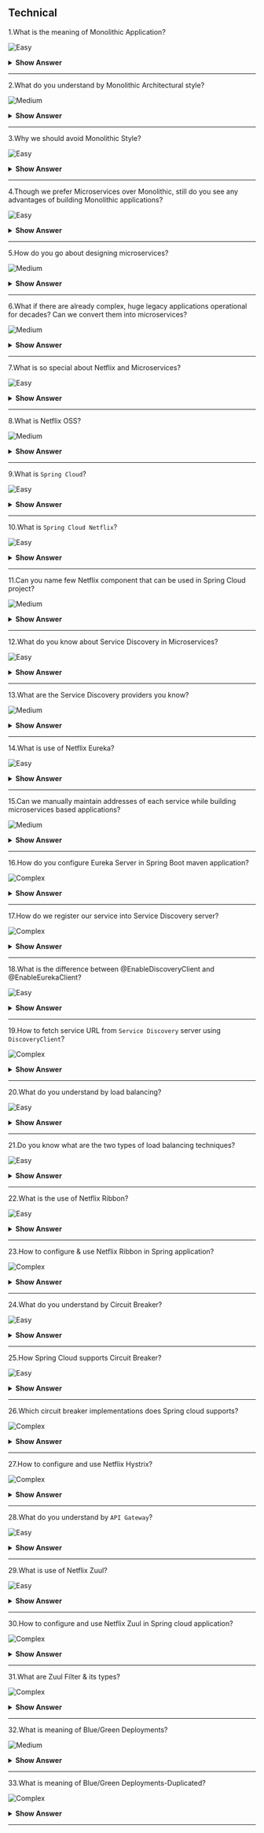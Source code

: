 ## Technical

1.What is the meaning of Monolithic Application?

![Easy](https://raw.githubusercontent.com/revaturelabs/interviewquestions/aef8eff919a3b083089641381ed9a9101ed21fba/ComplexityTags/simple%20(2).svg)

<details markdown="1"> <summary> <b> Show Answer </b> </summary>

<blockquote markdown="1"> 
    
- When all the features/functionalities of an application are coupled together in single code base, then that application is termed as Monolithic applications.
	
</blockquote> 

</details>

---

2.What do you understand by Monolithic Architectural style?

![Medium](https://raw.githubusercontent.com/revaturelabs/interviewquestions/aef8eff919a3b083089641381ed9a9101ed21fba/ComplexityTags/Medium%20(2).svg)

<details markdown="1"> <summary> <b> Show Answer </b> </summary>

<blockquote markdown="1"> 
    
- `Monolithic Architectural Style` is traditional software development style.
- It is built as a unified one code base unit that is self-contained and independent from other applications.
- In Monolithic style code is tightly coupled and servers all of the business concerns together.
- To make a change to Monolithic of application requires update to entire stack by accessing the code base and building and deploying an updated version of the service-side interface.
- This leads to changes/updates restrictive and time-consuming.
	
</blockquote> 

</details>

---

3.Why we should avoid Monolithic Style? 

![Easy](https://raw.githubusercontent.com/revaturelabs/interviewquestions/aef8eff919a3b083089641381ed9a9101ed21fba/ComplexityTags/simple%20(2).svg)

<details markdown="1"> <summary> <b> Show Answer </b> </summary>

<blockquote markdown="1"> 
    
  - There are many drawbacks of using Monolithic Style as listed below-
  - **Slower development speed**  due to large, complex monolithic application.
  - We **can’t scale individual components**.
  - As application evolves & become complex, **making changes are often expensive and time-consuming**.
  - Small change in monolithic application requires the **redeployment of the entire project**.
  - **Difficult to change framework/language** hence barrier to technology adoption.
  - Developer are **constrained by the technologies already used** in the monolith.
  - Due to one **smallest error the entire applications can be down and unavailable**.
</blockquote> 

</details>

---

4.Though we prefer Microservices over Monolithic, still do you see any advantages of building Monolithic applications?

![Easy](https://raw.githubusercontent.com/revaturelabs/interviewquestions/aef8eff919a3b083089641381ed9a9101ed21fba/ComplexityTags/simple%20(2).svg)

<details markdown="1"> <summary> <b> Show Answer </b> </summary>

<blockquote markdown="1"> 
    
  - Yes there are too few advantages of Monolithic applications as listed below-
  - One code base, it is **easier to develop**.
  - Single build unit makes **deployment easier**.
  - **Better performance** due to centralized code base.
  - **Simplified end-to-end testing** due to single, centralized unit.
  - **Easy debugging** to locate application issues.
  - **Cost of hosting** is less compared to microservices style.
	
</blockquote> 

</details>

---

5.How do you go about designing microservices?

![Medium](https://raw.githubusercontent.com/revaturelabs/interviewquestions/aef8eff919a3b083089641381ed9a9101ed21fba/ComplexityTags/Medium%20(2).svg)

<details markdown="1"> <summary> <b> Show Answer </b> </summary>

<blockquote markdown="1"> 
    
- Microservices is an architecture style to build large scale applications that can be scaled up independently.
- In a microservice architecture design, we divide an application into suite of small services, each running in its own process and communicating with lightweight mechanisms, often an HTTP resource API.
- These services are built around business capabilities and independently deployable by fully automated deployment process.
- There is a bare minimum of centralized management of these services, which may be written in different programming languages and use different data storage technologies.
- Each service runs a unique process and manages its database.
- A service can generate alerts, log data, support user interfaces (UIs), handle user identification or authentication, and perform various other tasks.
	
</blockquote>

</details>

---
	
6.What if there are already complex, huge legacy applications operational for decades? Can we convert them into microservices?

![Medium](https://raw.githubusercontent.com/revaturelabs/interviewquestions/aef8eff919a3b083089641381ed9a9101ed21fba/ComplexityTags/Medium%20(2).svg)

<details markdown="1"> <summary> <b> Show Answer </b> </summary>

<blockquote markdown="1"> 
    
- Top companies in the world for example Amazon, Netflix, Uber, etc., have adopted the microservices architecture(`MSA`) style for developing their applications.
- Over time, these enterprises dismantled their monolithic applications and refactored them into microservice-based architectures.
- Usually, the legacy applications which involved huge capital and way complex at core takes time to slowly migrate to MSA.
- Companies are trying to migrate first the UI or client facing layer to MSA followed by slowly moving towards the core complex layers.
- This has given them scaling advantages, greater business agility, and increased profits.
	
</blockquote> 

</details>

---
7.What is so special about Netflix and Microservices?

![Easy](https://raw.githubusercontent.com/revaturelabs/interviewquestions/aef8eff919a3b083089641381ed9a9101ed21fba/ComplexityTags/simple%20(2).svg)

<details markdown="1"> <summary> <b> Show Answer </b> </summary>

<blockquote markdown="1"> 
    
- Netflix is an organization that pioneered migration into microservices and became a market leader through innovation.
- Beginning In 2012, Netflix began adopting microservices.
- They made the decision to break down their monolithic legacy application into smaller, individual microservices to lower the possibility of system errors and ensure better long-term system stability.
- Switching to a microservices architecture can create exciting opportunities is proven by Netflix.
	
</blockquote> 

</details>

---
	
8.What is Netflix OSS?

![Medium](https://raw.githubusercontent.com/revaturelabs/interviewquestions/aef8eff919a3b083089641381ed9a9101ed21fba/ComplexityTags/Medium%20(2).svg)

<details markdown="1"> <summary> <b> Show Answer </b> </summary>

<blockquote markdown="1"> 
    
- Netflix has created `Open-Source Software (OSS)` for creating microservices application when it was transiting from monolithic application to microservices.
- Netflix decided to contribute these libraries and frameworks to the broader open-source community.
- These libraries and frameworks can be used by anyone who wants to create a microservices application for their business.

</blockquote> 

</details>

---
9.What is `Spring Cloud`?

![Easy](https://raw.githubusercontent.com/revaturelabs/interviewquestions/aef8eff919a3b083089641381ed9a9101ed21fba/ComplexityTags/simple%20(2).svg)

<details markdown="1"> <summary> <b> Show Answer </b> </summary>

<blockquote markdown="1"> 
    
- Just like Spring Framework, Spring Data & Spring Boot, there is another project called Spring Cloud.
- Spring Cloud project help build robust cloud applications and it provides a solution to the commonly encountered patterns when developing a distributed system.
- Spring Cloud project provides tools for developers to quickly build both cloud and microservice-based applications.
	
</blockquote> 

</details>

---
10.What is `Spring Cloud Netflix`?

![Easy](https://raw.githubusercontent.com/revaturelabs/interviewquestions/aef8eff919a3b083089641381ed9a9101ed21fba/ComplexityTags/simple%20(2).svg)

<details markdown="1"> <summary> <b> Show Answer </b> </summary>

<blockquote markdown="1"> 
    
- `Spring Cloud` is divided into a group of sub projects for managing the challenges of development of cloud-based systems.
- `Spring Cloud Netflix` provides Netflix OSS integrations for Spring Boot apps through autoconfiguration and binding to the Spring Environment.
- With a few simple annotations, we can quickly enable and configure the common patterns inside our application and build large distributed systems with various Netflix components.

</blockquote> 

</details>

---
11.Can you name few Netflix component that can be used in Spring Cloud project?

![Medium](https://raw.githubusercontent.com/revaturelabs/interviewquestions/aef8eff919a3b083089641381ed9a9101ed21fba/ComplexityTags/Medium%20(2).svg)

<details markdown="1"> <summary> <b> Show Answer </b> </summary>

<blockquote markdown="1"> 
    
  - We can leverage `Spring Cloud Netflix` project and integrate below Netflix OSS components- 
  - `Netflix Eureka` - This is Service Discovery Server
  - `Netflix Ribbon` - Dynamic Routing and Load Balancer
  - `Netflix Hystrix` -  Circuit Breaker
  - `Netflix Zuul` - API Gateway
	
</blockquote> 

</details>

---
12.What do you know about Service Discovery in Microservices?

![Easy](https://raw.githubusercontent.com/revaturelabs/interviewquestions/aef8eff919a3b083089641381ed9a9101ed21fba/ComplexityTags/simple%20(2).svg)

<details markdown="1"> <summary> <b> Show Answer </b> </summary>

<blockquote markdown="1"> 
    
- Under distributed application development, we have a concept called Service Registration and Service Discovery.
- We have one dedicated server which is responsible for maintaining the registry of all the microservices that have been deployed and removed.
- We can understand it as a lookup service where microservices (clients) can register themselves and discover other registered microservices.
	
</blockquote> 

</details>

---
	
13.What are the Service Discovery providers you know?

![Medium](https://raw.githubusercontent.com/revaturelabs/interviewquestions/aef8eff919a3b083089641381ed9a9101ed21fba/ComplexityTags/Medium%20(2).svg)

<details markdown="1"> <summary> <b> Show Answer </b> </summary>

<blockquote markdown="1"> 
    
- Netflix Eureka or Consul are the two popular Service Discovery providers.

</blockquote> 

</details>

---
14.What is use of Netflix Eureka? 

![Easy](https://raw.githubusercontent.com/revaturelabs/interviewquestions/aef8eff919a3b083089641381ed9a9101ed21fba/ComplexityTags/simple%20(2).svg)

<details markdown="1"> <summary> <b> Show Answer </b> </summary>

<blockquote markdown="1"> 
    
- Netflix Eureka is used as Service Discovery Server.
- Each client microservice need to first register with Eureka server.
- Post registration Eureka server provides metadata such as host, post, and health indicators which allows other microservices to discover it.
- The discovery server expects a regular heartbeat message from each microservice instance.
- If any microservice instance consistently fail to send a heartbeat, then the discovery server will remove the instance from its registry.
- This way Eureka server maintains very stable ecosystem of microservices collaborating with each other.
	
</blockquote> 

</details>

---
15.Can we manually maintain addresses of each service while building microservices based applications?

![Medium](https://raw.githubusercontent.com/revaturelabs/interviewquestions/aef8eff919a3b083089641381ed9a9101ed21fba/ComplexityTags/Medium%20(2).svg)

<details markdown="1"> <summary> <b> Show Answer </b> </summary>

<blockquote markdown="1"> 
    
- No, we don’t have to manually maintain the address of other microservices.
- This is usually one of the key responsibilities of Service Discovery Server.
- Usually, each service instance in microservices based architecture is scaled up and down as per application load.
- Also, we use a virtual host to host the services, especially in the cloud environment.
	
</blockquote> 

</details>

---
16.How do you configure Eureka Server in Spring Boot maven application?

![Complex](https://raw.githubusercontent.com/revaturelabs/interviewquestions/aef8eff919a3b083089641381ed9a9101ed21fba/ComplexityTags/Complex%20(2).svg)

<details markdown="1"> <summary> <b> Show Answer </b> </summary>

<blockquote markdown="1"> 
    
- We have to add below maven dependencies in `pom.xml`
	
```xml
  <dependencies>
	<dependency>
		<groupId>org.springframework.cloud</groupId>
		<artifactId>spring-cloud-dependencies</artifactId>
		<version>Camden.SR6</version>
		<type>pom</type>
		<scope>import</scope>
	</dependency>
	<dependency>
		<groupId>org.springframework.cloud</groupId>
		<artifactId>spring-cloud-starter-eureka-server</artifactId>
	</dependency>
  </dependencies>
	
```
- Configure `Eureka server common port: 8761` inside application.properties file as below-
```
#Port 8761 is the common port for Eureka Servers
server.port=8761

#Indicates whether or not this instance should register its information with eureka server for discovery by others.
#In some cases, you do not want your instances to be discovered whereas you just want do discover other instances.
#Since current app is actual Eureka server hence, we must keep this value as false
eureka.client.register-with-eureka=false

#Indicates whether this client should fetch eureka registry information from eureka server.
#Usually Kept false
eureka.client.fetch-registry=false

#If instance goes down what shall be done? in production we must have multiple instances of the eureka server running that is controlled using below property
#eureka.server.maxThreadsForPeerReplication=0

eureka.server.max-threads-for-peer-replication=0

#When the registry starts, it will complain (with a stack trace) that there are no replica nodes to which the registry can connect.In a production environment,you will want more than one instance of the registry.For our simple purposes, however, it suffices to disable the relevant logging.
#logging.level.com.netflix.eureka=OFF
#logging.level.com.netflix.discovery=OFF
#https://cloud.spring.io/spring-cloud-static/Dalston.SR5/multi/multi__appendix_compendium_of_configuration_properties.html
	
```
- Annotate the Spring Boot application main class with @EnableEurekaServer annotation-

```java
import org.springframework.boot.SpringApplication;
import org.springframework.boot.autoconfigure.SpringBootApplication;
import org.springframework.cloud.netflix.eureka.server.EnableEurekaServer;

@SpringBootApplication
@EnableEurekaServer
public class EurekaServerApplication {
	public static void main(String[] args) {
		SpringApplication.run(EurekaServerApplication.class, args);
	}
}
```
- Check Browser for Registry Server on http://localhost:8761/

</blockquote> 

</details>

---
17.How do we register our service into Service Discovery server?

![Complex](https://raw.githubusercontent.com/revaturelabs/interviewquestions/aef8eff919a3b083089641381ed9a9101ed21fba/ComplexityTags/Complex%20(2).svg)

<details markdown="1"> <summary> <b> Show Answer </b> </summary>

<blockquote markdown="1"> 

- Ensure the Service Discovery server is up and running, assuming it’s running locally on port 8761 [http://localhost:8761/]
- Now, we have to add required maven dependencies in `pom.xml`-
```xml
  <dependencies>
	<dependency>
		<groupId>org.springframework.cloud</groupId>
		<artifactId>spring-cloud-dependencies</artifactId>
		<version>Camden.SR6</version>
		<type>pom</type>
		<scope>import</scope>
	</dependency>
	<dependency>
		<groupId>org.springframework.cloud</groupId>
		<artifactId>spring-cloud-starter-eureka-server</artifactId>
	</dependency>
  </dependencies>
```
- Set below properties inside application.properties file-

```
#When Eureka server is configured with multiple zones we define them, in simple case we can keep it as default
eureka.client.serviceUrl.defaultZone=http://localhost:8761/eureka

#In Eureka each service is identified by unique Id, it’s our choice to keep id as we like, e.g., combination of `serviceName:port` uniquely identifies each service.
eureka.instance.instanceId=${spring.application.name}:${server.port}

#Our service names
spring.application.name=my-producer

#Our service port number
spring.port=8080

```
- Annotate the Spring Boot application main class with @EnableDiscoveryClient annotation-

```java
import org.springframework.boot.SpringApplication;
import org.springframework.boot.autoconfigure.SpringBootApplication;
import org.springframework.cloud.client.discovery.EnableDiscoveryClient;

//@EnableDiscoveryClient will register discovery service using the jar available in class path like Consul, Eureka, Kubernetes.
//@EnableDiscoveryClient lives in spring-cloud-commons and picks the implementation on the class path.
//@EnableEurekaClient lives in spring-cloud-Netflix and only works for Eureka.If eureka is on your class path, they are effectively the same.

@SpringBootApplication
@EnableDiscoveryClient
public class ProducerEureka2 {
	public static void main(String[] args) {
		SpringApplication.run(ProducerEureka2.class, args);
	}
}
```

- Launch application and verify the service with name `my-producer:8080` is visible on Service Discovery dashboard at http://localhost:8761/

</blockquote> 

</details>

---

18.What is the difference between @EnableDiscoveryClient and @EnableEurekaClient?

![Easy](https://raw.githubusercontent.com/revaturelabs/interviewquestions/aef8eff919a3b083089641381ed9a9101ed21fba/ComplexityTags/simple%20(2).svg)

<details markdown="1"> <summary> <b> Show Answer </b> </summary>

<blockquote markdown="1"> 
    
- There are multiple implementations of "Discovery Service" (Eureka, Consul, Zookeeper).
- `@EnableDiscoveryClient` will register discovery service using the jar available in class path like Consul, Eureka, Kubernetes.
- `@EnableDiscoveryClient` lives in `spring-cloud-commons` and picks the implementation on the class path.
- `@EnableEurekaClient` lives in `spring-cloud-Netflix` and only works for Eureka.
- If eureka is on your class path, they are effectively the same.
</blockquote> 

</details>

---

19.How to fetch service URL from `Service Discovery` server using `DiscoveryClient`?

![Complex](https://raw.githubusercontent.com/revaturelabs/interviewquestions/aef8eff919a3b083089641381ed9a9101ed21fba/ComplexityTags/Complex%20(2).svg)

<details markdown="1"> <summary> <b> Show Answer </b> </summary>

<blockquote markdown="1"> 
    
- To fetch service URL from Service Discovery server we will inject `org.springframework.cloud.client.discovery.DiscoveryClient` in our service/controller layer.
- `DiscoveryClient` represents operations commonly available to Discovery service such as Netflix Eureka or Consul.
- One service might be registered with same name on multiple ports hence we first need to get list of its all instances using `getInstances(String)` method of `DiscoveryClient`.
- We can then choose any of the retrieved instances and invoke get the service's base URL using getUri() method as shown below-
  
```java
	StringBuilder responseText = new StringBuilder();
	List<ServiceInstance> instances = discoveryClient.getInstances("employee-producer");
		for (int i = 0; i < instances.size(); i++) {
			System.out.println("[" + i + "]  -->  " + instances.get(i).getUri();
			responseText.append("\n[" + i + "]  -->  " + instances.get(i).getUri();
		}
		System.out.println("Using the first producer service got from DiscoveryClient:" + instances.get(0).getUri();
		responseText.append("\n\n\nUsing the first service:\n" + instances.get(0).getUri();
		ServiceInstance serviceInstance = instances.get(0);
		String baseUrl = serviceInstance.getUri().toString();
		baseUrl = baseUrl + "/employee";
```

</blockquote> 

</details>

---

20.What do you understand by load balancing?

![Easy](https://raw.githubusercontent.com/revaturelabs/interviewquestions/aef8eff919a3b083089641381ed9a9101ed21fba/ComplexityTags/simple%20(2).svg)

<details markdown="1"> <summary> <b> Show Answer </b> </summary>

<blockquote markdown="1"> 
    
- It is the process of distributing a set of requests or tasks over a set of resources, with the intention of making their overall processing more efficient.
  
</blockquote> 

</details>

---

21.Do you know what are the two types of load balancing techniques?

![Easy](https://raw.githubusercontent.com/revaturelabs/interviewquestions/aef8eff919a3b083089641381ed9a9101ed21fba/ComplexityTags/simple%20(2).svg)

<details markdown="1"> <summary> <b> Show Answer </b> </summary>

<blockquote markdown="1"> 
    
- Yes, there is client and server-side load balancing.
- In server-side load balancing, the clients call an intermediate reverse proxy server, which then decides which instance of the actual server or microservice) will get call.
- In client-side load balancing, the clients call an intermediate server (the API gateway - e.g., Zuul, configured with a load-balancer - e.g., Ribbon and a discovery server - e.g.Eureka), which then decides which instance of the microservice to call.
 
</blockquote> 

</details>

---
22.What is the use of Netflix Ribbon?

![Easy](https://raw.githubusercontent.com/revaturelabs/interviewquestions/aef8eff919a3b083089641381ed9a9101ed21fba/ComplexityTags/simple%20(2).svg)

<details markdown="1"> <summary> <b> Show Answer </b> </summary>

<blockquote markdown="1"> 
    
- Netflix Ribbon is a Part of Netflix Open-Source Software (Netflix OSS).
- This library provides client-side load balancing.
- It automatically interacts with Netflix Service Discovery (Eureka) because it is a member of the Netflix family.
  
</blockquote> 

</details>

---
23.How to configure & use Netflix Ribbon in Spring application?

![Complex](https://raw.githubusercontent.com/revaturelabs/interviewquestions/aef8eff919a3b083089641381ed9a9101ed21fba/ComplexityTags/Complex%20(2).svg)

<details markdown="1"> <summary> <b> Show Answer </b> </summary>

<blockquote markdown="1"> 
    
- Ensure the Service Discovery Eureka server is up and running, assuming it’s running locally on port 8761 [http://localhost:8761/].
- Ensure you have multiple instances of one service already registered on Eureka with unique ids as `serviceName:portNo` e.g., `my-service:8080`, `my-service:7070` & `my-service:9090`.
- For using Netflix Ribbon, we need to add below one additional dependency inside pom.xml file along with usual dependencies-

```xml
<dependencies>
	<dependency>
		<groupId>org.springframework.cloud</groupId>
		<artifactId>spring-cloud-dependencies</artifactId>
		<version>Camden.SR6</version>
		<type>pom</type>
		<scope>import</scope>
	</dependency>
	<dependency>
		<groupId>org.springframework.cloud</groupId>
		<artifactId>spring-cloud-starter-eureka-server</artifactId>
	</dependency>
	<dependency>
		<groupId>org.springframework.cloud</groupId>
		<artifactId>spring-cloud-starter-ribbon</artifactId>
	</dependency>
</dependencies>
```
- To use client-side load balancer we will inject `org.springframework.cloud.client.loadbalancer.LoadBalancerClient` in our service/controller layer.
- With the help of LoadBalancerClient object we will fetch service url as below-
```java
		StringBuilder responseText = new StringBuilder();
		ServiceInstance serviceInstance = loadBalancer.choose("my-service");
		System.out.println("Using the only producer service got from LoadBalancerClient:" + serviceInstance.getUri();
		responseText.append("Using the only producer service got from LoadBalancerClient:\n" + serviceInstance.getUri();
		String baseUrl = serviceInstance.getUri().toString();
		baseUrl = baseUrl + "/employee";
```
- Once the service URL is retrieved, we will invoke service normally (e.g., using RestTemplate)

</blockquote> 

</details>

---
24.What do you understand by Circuit Breaker?

![Easy](https://raw.githubusercontent.com/revaturelabs/interviewquestions/aef8eff919a3b083089641381ed9a9101ed21fba/ComplexityTags/simple%20(2).svg)

<details markdown="1"> <summary> <b> Show Answer </b> </summary>

<blockquote markdown="1"> 
    
- Circuit Breaker is a design pattern used in software development.
- It is used to detect failures and encapsulates the logic of preventing a failure from constantly recurring, during maintenance, temporary external system failure or unexpected system difficulties.
- The Circuit Breaker design pattern stops sending the request to the service which is not working or taking too long to respond.
- Circuit Breaker aims in building fault-tolerant and resilient systems.
</blockquote> 

</details>

---
25.How Spring Cloud supports Circuit Breaker?

![Easy](https://raw.githubusercontent.com/revaturelabs/interviewquestions/aef8eff919a3b083089641381ed9a9101ed21fba/ComplexityTags/simple%20(2).svg)

<details markdown="1"> <summary> <b> Show Answer </b> </summary>

<blockquote markdown="1"> 
    
- Spring Cloud’s Circuit Breaker library provides an implementation of the Circuit Breaker pattern.
- When we wrap a method call in a circuit breaker, Spring Cloud Circuit Breaker watches for failing calls to that method.
- In case failure occurs, Spring Cloud Circuit Breaker opens the circuit so that subsequent calls automatically fail.
- While the circuit is open, Spring Cloud Circuit Breaker redirects calls to our specified `fallback method`.
	
</blockquote> 

</details>

---
26.Which circuit breaker implementations does Spring cloud supports?

![Complex](https://raw.githubusercontent.com/revaturelabs/interviewquestions/aef8eff919a3b083089641381ed9a9101ed21fba/ComplexityTags/Complex%20(2).svg)

<details markdown="1"> <summary> <b> Show Answer </b> </summary>

<blockquote markdown="1"> 
    
- Spring Cloud Circuit Breaker supports many different circuit breaker implementations including, Resilience4J, Netflix Hystrix, Sentinal, and Spring Retry etc.
</blockquote> 

</details>

---

27.How to configure and use Netflix Hystrix?

![Complex](https://raw.githubusercontent.com/revaturelabs/interviewquestions/aef8eff919a3b083089641381ed9a9101ed21fba/ComplexityTags/Complex%20(2).svg)

<details markdown="1"> <summary> <b> Show Answer </b> </summary>

<blockquote markdown="1"> 

- Ensure the Service Discovery Eureka server is up and running, assuming it’s running locally on port 8761 [http://localhost:8761/].
- For using Netflix Hystrix, we need to add below additional dependency inside pom.xml file along with usual dependencies under the service provider end -

```xml
<dependencies>
	<dependency>
		<groupId>org.springframework.cloud</groupId>
		<artifactId>spring-cloud-dependencies</artifactId>
		<version>Camden.SR6</version>
		<type>pom</type>
		<scope>import</scope>
	</dependency>
	<dependency>
		<groupId>org.springframework.cloud</groupId>
		<artifactId>spring-cloud-starter-eureka-server</artifactId>
	</dependency>
	<dependency>
		<groupId>org.springframework.cloud</groupId>
		<artifactId>spring-cloud-starter-hystrix</artifactId>
	</dependency>
</dependencies>
```
- In the service provider side, we need to mark the target method as `@HystrixCommand` where circuit breaker will be enabled.
- We also need to mention fallback Method attribute which is our handler method invoked in case the target method execution fails.
  
```java
import org.springframework.web.bind.annotation.GetMapping;
import org.springframework.web.bind.annotation.RestController;
import com.revature.model.Employee;
import com.netflix.hystrix.contrib.javanica.annotation.HystrixCommand;

@RestController
public class ProducerController {
	@GetMapping(value = "/info")
	public String getAllTodos() {
		return "This is 'employee-producer-eureka-ribbon-hystrix4' service";
	}
	@GetMapping(value = "/employee")
	@HystrixCommand(fallbackMethod = "getDataFallBack")
	public Employee firstPage() {
		Employee emp = new Employee();
		emp.setName("A");
		if (emp.getName().equalsIgnoreCase("A")
			throw new RuntimeException();
		return emp;
	}
	public Employee getDataFallBack() {
		Employee emp = new Employee();
		emp.setName("fallback-emp1");
		emp.setDesignation("fallback-manager");
		emp.setEmpId("fallback-1");
		emp.setSalary(0);
		return emp;
	}
}
```
- Annotate the Spring Boot application main class with additional @EnableCircuitBreaker annotation-

```java
import org.springframework.boot.SpringApplication;
import org.springframework.boot.autoconfigure.SpringBootApplication;
import org.springframework.cloud.client.circuitbreaker.EnableCircuitBreaker;
import org.springframework.cloud.client.discovery.EnableDiscoveryClient;

@SpringBootApplication
@EnableCircuitBreaker
@EnableDiscoveryClient
public class ProducerEurekaHystrix {
	public static void main(String[] args) {
		SpringApplication.run(ProducerEurekaHystrix.class, args);
	}
}

```
</blockquote> 

</details>

---
28.What do you understand by `API Gateway`?

![Easy](https://raw.githubusercontent.com/revaturelabs/interviewquestions/aef8eff919a3b083089641381ed9a9101ed21fba/ComplexityTags/simple%20(2).svg)

<details markdown="1"> <summary> <b> Show Answer </b> </summary>

<blockquote markdown="1"> 
    
- In simple term, the API Gateway is responsible to take requests and redirects them to the right service.
- We can expose multiple services (REST, SOAP, etc.) through a single API Gateway.
- We can create micro-services to implement our business logic and expose them to external users/system by publishing those service as an API in an API Gateway.
- Apart from simple routing API Gateway, also provide various other features like-
  - Security (User authentication & authorization)
  - Throttling management
  - Reporting
  - Traffic monitoring
  - API documentation
  - Rate Limiting
  - Caching
  - Versioning
  - Routing
	
</blockquote> 

</details>

---
29.What is use of Netflix Zuul?

![Easy](https://raw.githubusercontent.com/revaturelabs/interviewquestions/aef8eff919a3b083089641381ed9a9101ed21fba/ComplexityTags/simple%20(2).svg)

<details markdown="1"> <summary> <b> Show Answer </b> </summary>

<blockquote markdown="1"> 
    
- Netflix Zuul is an API Gateway server.
- Zuul Server dynamically routes the requests to the respective backend microservice application.
- For Example, all request starting with /api/account are mapped to account service and those starting with /api/sales are mapped to the sales service.
- It works as a front door for all the requests.
- Zuul is built to enable dynamic routing, monitoring, resiliency, and security.
- Zuul is a JVM-based router and server-side load balancer from Netflix.
</blockquote> 

</details>

---
30.How to configure and use Netflix Zuul in Spring cloud application?

![Complex](https://raw.githubusercontent.com/revaturelabs/interviewquestions/aef8eff919a3b083089641381ed9a9101ed21fba/ComplexityTags/Complex%20(2).svg)

<details markdown="1"> <summary> <b> Show Answer </b> </summary>

<blockquote markdown="1"> 
    
- Zuul is a JVM-based router and server-side load balancer from Netflix.
- Ensure the Service Discovery Eureka server is up and running, assuming it’s running locally on port 8761 [http://localhost:8761/].
- We need to create separate service for API Gateway by adding one additional dependency inside pom.xml file along with usual dependencies-

```xml
<dependencies>
	<dependency>
		<groupId>org.springframework.cloud</groupId>
		<artifactId>spring-cloud-dependencies</artifactId>
		<version>Camden.SR6</version>
		<type>pom</type>
		<scope>import</scope>
	</dependency>
	<dependency>
		<groupId>org.springframework.cloud</groupId>
		<artifactId>spring-cloud-starter-eureka-server</artifactId>
	</dependency>
	<dependency>
		<groupId>org.springframework.cloud</groupId>
		<artifactId>spring-cloud-starter-zuul</artifactId>
	</dependency>
</dependencies>
```
- We need to create Zuul filters (i.e., PreFilter, PostFilter, RouteFilter, ErrorFilter)  by extending `com.netflix.zuul.ZuulFilter` .
- Set zuul routes properties inside application.properties file-

```
#All requests http://localhost:8079/product-producer/ will be diverted to this resource http://localhost:10000/info
zuul.routes.product-producer.url=http://localhost:10000/info
eureka.client.serviceUrl.defaultZone=http://localhost:8761/eureka
server.port=8079
```
- Annotate the Spring Boot application main class with @EnableZuulProxy annotation-

```java
import org.springframework.boot.SpringApplication;
import org.springframework.boot.autoconfigure.SpringBootApplication;
import org.springframework.cloud.client.discovery.EnableDiscoveryClient;
import org.springframework.cloud.netflix.zuul.EnableZuulProxy;
import org.springframework.context.annotation.Bean;
import com.revature.filter.ErrorFilter;
import com.revature.filter.PostFilter;
import com.revature.filter.PreFilter;
import com.revature.filter.RouteFilter;

@SpringBootApplication
@EnableDiscoveryClient
@EnableZuulProxy
public class EmployeeZuulGatwayApplication {
	public static void main(String[] args) {
		SpringApplication.run(EmployeeZuulGatwayApplication.class, args);
	}
	@Bean
	public PreFilter preFilter() {
		return new PreFilter();
	}
	@Bean
	public PostFilter postFilter() {
		return new PostFilter();
	}
	@Bean
	public ErrorFilter errorFilter() {
		return new ErrorFilter();
	}
	@Bean
	public RouteFilter routeFilter() {
		return new RouteFilter();
	}
}
```
- Now all the requests to http://localhost:8079/product-producer/ will be diverted to this resource http://localhost:10000/info due to Zuul routing.

</blockquote> 

</details>

---
31.What are Zuul Filter & its types?

![Complex](https://raw.githubusercontent.com/revaturelabs/interviewquestions/aef8eff919a3b083089641381ed9a9101ed21fba/ComplexityTags/Complex%20(2).svg)

<details markdown="1"> <summary> <b> Show Answer </b> </summary>

<blockquote markdown="1"> 
    
- Netflix Zuul mainly comprises of four types of filters.
- Filter enable us to intercept the traffic in different timeline of the request processing.
- We can add any number of filters for a particular url pattern.
  - `Pre filters` – Invoked before the request is routed.
  - `Post filters` – Invoked after the request has been routed.
  - `Route filters` – Used to route the request.
  - `Error filters` – Invoked when an error occurs while handling the request.
	
</blockquote> 

</details>

---
32.What is meaning of Blue/Green Deployments?

![Medium](https://raw.githubusercontent.com/revaturelabs/interviewquestions/aef8eff919a3b083089641381ed9a9101ed21fba/ComplexityTags/Medium%20(2).svg)

<details markdown="1"> <summary> <b> Show Answer </b> </summary>

<blockquote markdown="1"> 
    
- A blue/green deployment is an application deployment strategy.
- First, we create two separate, but identical environments.
- One environment (blue) is running the current application version and one environment (green) is running the new application version.
- Using a blue/green deployment strategy increases application availability and reduces deployment risk by simplifying the rollback process if a deployment fails.
- Once testing has been completed on the green environment, live application traffic is directed to the green environment and the blue environment is deprecated.
	
</blockquote> 

</details>

---
33.What is meaning of Blue/Green Deployments-Duplicated?

![Complex](https://raw.githubusercontent.com/revaturelabs/interviewquestions/aef8eff919a3b083089641381ed9a9101ed21fba/ComplexityTags/Complex%20(2).svg)

<details markdown="1"> <summary> <b> Show Answer </b> </summary>

<blockquote markdown="1"> 
    
- A blue/green deployment is an application deployment strategy.
- First, we create two separate, but identical environments.
- One environment (blue) is running the current application version and one environment (green) is running the new application version.
- Using a blue/green deployment strategy increases application availability and reduces deployment risk by simplifying the rollback process if a deployment fails.
- Once testing has been completed on the green environment, live application traffic is directed to the green environment and the blue environment is deprecated.
	
</blockquote> 

</details>

---